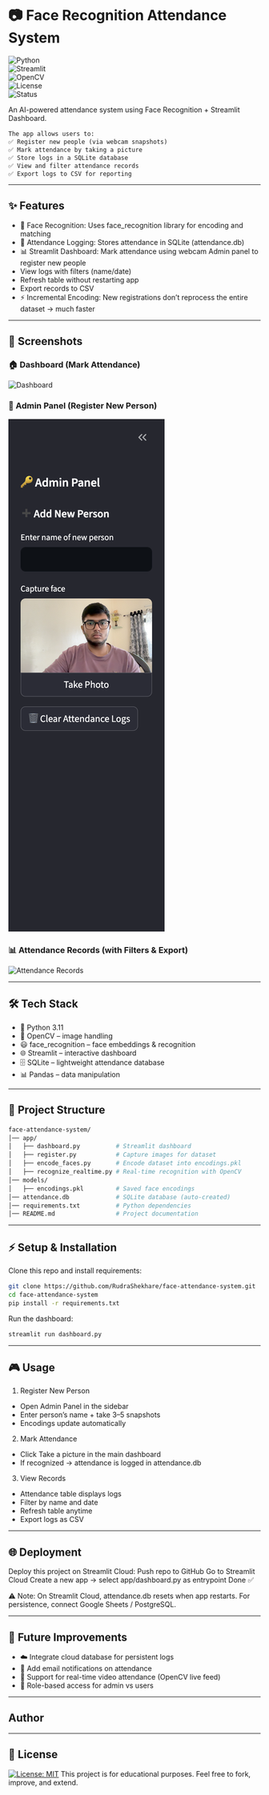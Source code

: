 # 📷 Face Recognition Attendance System
![Python](https://img.shields.io/badge/Python-3.11-blue?logo=python)  
![Streamlit](https://img.shields.io/badge/Streamlit-App-red?logo=streamlit)  
![OpenCV](https://img.shields.io/badge/OpenCV-Computer%20Vision-green?logo=opencv)  
![License](https://img.shields.io/badge/License-MIT-yellow)  
![Status](https://img.shields.io/badge/Status-Active-brightgreen)  

  An AI-powered attendance system using Face Recognition + Streamlit Dashboard.

    The app allows users to:
    ✅ Register new people (via webcam snapshots)
    ✅ Mark attendance by taking a picture
    ✅ Store logs in a SQLite database
    ✅ View and filter attendance records
    ✅ Export logs to CSV for reporting
    
---

## ✨ Features

- 🔐 Face Recognition: Uses face_recognition library for encoding and matching
- 📝 Attendance Logging: Stores attendance in SQLite (attendance.db)
- 📊 Streamlit Dashboard:
    Mark attendance using webcam
    Admin panel to register new people
- View logs with filters (name/date)
- Refresh table without restarting app
- Export records to CSV
- ⚡ Incremental Encoding: New registrations don’t reprocess the entire dataset → much faster

---

## 📸 Screenshots

### 🏠 Dashboard (Mark Attendance)  
![Dashboard](assets/screenshots/dashboard.png)

### 🔑 Admin Panel (Register New Person)  
![Admin Panel](assets/screenshots/admin_panel.png)

### 📊 Attendance Records (with Filters & Export)  
![Attendance Records](assets/screenshots/attendance_table.png)


---


## 🛠️ Tech Stack

- 🐍 Python 3.11
- 🎥 OpenCV – image handling
- 😃 face_recognition – face embeddings & recognition
- 🌐 Streamlit – interactive dashboard
- 🗄️ SQLite – lightweight attendance database
- 📊 Pandas – data manipulation

--- 

## 📂 Project Structure
  ```bash
  face-attendance-system/
  │── app/
  │   ├── dashboard.py          # Streamlit dashboard
  │   ├── register.py           # Capture images for dataset
  │   ├── encode_faces.py       # Encode dataset into encodings.pkl
  │   ├── recognize_realtime.py # Real-time recognition with OpenCV
  │── models/
  │   ├── encodings.pkl         # Saved face encodings
  │── attendance.db             # SQLite database (auto-created)
  │── requirements.txt          # Python dependencies
  │── README.md                 # Project documentation
  ```

--- 

## ⚡ Setup & Installation 

  Clone this repo and install requirements:
  ```bash
  git clone https://github.com/RudraShekhare/face-attendance-system.git
  cd face-attendance-system
  pip install -r requirements.txt
  ```
  Run the dashboard:
  ```bash
  streamlit run dashboard.py
  ```

--- 

## 🎮 Usage

1. Register New Person
- Open Admin Panel in the sidebar
- Enter person’s name + take 3–5 snapshots
- Encodings update automatically

2. Mark Attendance
- Click Take a picture in the main dashboard
- If recognized → attendance is logged in attendance.db

3. View Records
- Attendance table displays logs
- Filter by name and date
- Refresh table anytime
- Export logs as CSV

---

## 🌐 Deployment

Deploy this project on Streamlit Cloud:
Push repo to GitHub
Go to Streamlit Cloud
Create a new app → select app/dashboard.py as entrypoint
Done ✅

⚠️ Note: On Streamlit Cloud, attendance.db resets when app restarts.
For persistence, connect Google Sheets / PostgreSQL.

---

## 🚀 Future Improvements

- ☁️ Integrate cloud database for persistent logs
- 📧 Add email notifications on attendance
- 🎥 Support for real-time video attendance (OpenCV live feed)
- 👤 Role-based access for admin vs users

---

## Author 


---

## 📜 License
[![License: MIT](https://img.shields.io/badge/License-MIT-yellow.svg)](LICENSE)
This project is for educational purposes.
Feel free to fork, improve, and extend.
